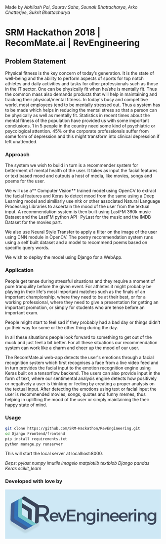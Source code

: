 Made by _Abhilash Pal_, _Saurav Saha_, _Sounak Bhattacharya_, _Arko Chatterjee_, _Sukrit Bhattacharya_
# SRM Hackathon 2018 | RecomMate.ai | RevEngineering

## Problem Statement

Physical fitness is the key concern of today’s generation. It is the state of well-being and the ability to perform aspects of sports for top notch athletes and daily activities and tasks for other professionals such as those in the IT sector. One can be physically fit when he/she is mentally fit. Thus the common mass also demands products that will help in maintaining and tracking their physical/mental fitness. In today's busy and competitive world, most employees tend to be mentally stressed out. Thus a system has to be made which helps in reducing the mental stress so that a person can be physically as well as mentally fit. Statistics in recent times about the mental fitness of the population have provided us with some important conclusions. 1 in 5 people in the country need some kind of psychiatric or psycological attention. 45% or the corporate professionals suffer from some form of depression and this might transform into clinical depression if left unattended.

### Approach

The system we wish to build in turn is a recommender system for betterment of mental health of the user. It takes as input the facial features or text based mood and outputs a host of media, like movies, songs and poems for the user.

We will use a** Computer Vision** trained model using OpenCV to extract the facial features and Keras to detect mood from the same using a Deep Learning model and similiarly use nltk or other associated Natural Language Processing Libraries to ascertain the mood of the user from the textual input. A recommendation system is then built using LastFM 360k music Dataset and the LastFM python API- PyLast for the music and the IMDB Dataset for the movies part.

We also use Neural Style Transfer to apply a filter on the image of the user using DNN module in OpenCV. The poetry recommendation system runs using a self built dataset and a model to recommend poems based on specific query words.

We wish to deploy the model using Django for a WebApp. 

### Application

People get tense during stressful situations and they require a moment of pure tranquility before the given event. For athletes it might probably be playing in their life's most important matches such as the finals of an important championship, where they need to be at their best, or for a working professional, where they need to give a presentation for getting an important promotion, or simply for students who are tense before an important exam. 

People might start to feel sad if they probably had a bad day or things didn't go their way for some or the other thing during the day. 

In all these situations people look forward to something to get out of the muck and just feel a bit better. For all these situations our recommendation system can work like a charm and cheer up the mood of our user.

The RecomMate.ai web-app detects the user's emotions through a facial recognition system which first recognises a face from a live video feed and in turn provides the facial input to the emotion recognition engine using Keras built on a tensorflow backend. The users can also provide input in the form of text, where our sentimental analysis engine detects how positively or negatively a user is thinking or feeling by creating a proper analysis on the textual input. After detecting the emotions using text or facial input the user is recommended movies, songs, quotes and funny memes, thus helping in uplifting the mood of the user or simply maintaining the their happy state of mind.

### Usage

```bash
git clone https://github.com/SRM-Hackathon/RevEngineering.git
cd Django Frontend/frontend
pip install requirements.txt
python manage.py runserver
```

This will start the local server at localhost:8000.

_*Deps*: 
pylast
numpy
imutils
imageio
matplotlib
textblob
Django
pandas
Keras
scikit_learn_

### Developed with love by

![Alt Text](https://github.com/SRM-Hackathon/RevEngineering/blob/master/src/REVlogo.jpg)


